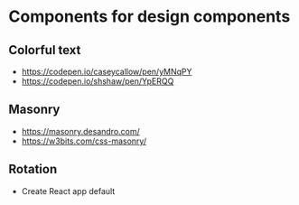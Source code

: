# Components for design components

## Colorful text
- https://codepen.io/caseycallow/pen/yMNqPY
- https://codepen.io/shshaw/pen/YpERQQ

## Masonry
- https://masonry.desandro.com/
- https://w3bits.com/css-masonry/

## Rotation
- Create React app default
